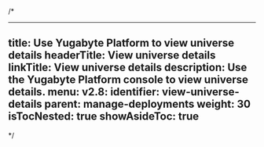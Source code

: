/*

---
title: Use Yugabyte Platform to view universe details
headerTitle: View universe details
linkTitle: View universe details
description: Use the Yugabyte Platform console to view universe details.
menu:
  v2.8:
    identifier: view-universe-details
    parent: manage-deployments
    weight: 30
isTocNested: true
showAsideToc: true
---

*/
